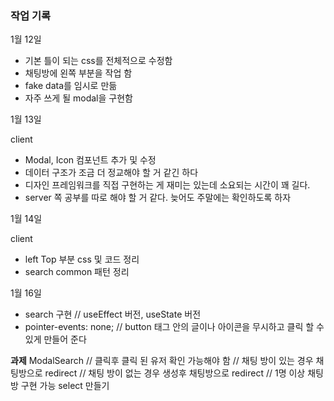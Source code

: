 ### 작업 기록

1월 12일

- 기본 틀이 되는 css를 전체적으로 수정함
- 채팅방에 왼쪽 부분을 작업 함
- fake data를 임시로 만듦
- 자주 쓰게 될 modal을 구현함

1월 13일

client

- Modal, Icon 컴포넌트 추가 및 수정
- 데이터 구조가 조금 더 정교해야 할 거 같긴 하다
- 디자인 프레임워크를 직접 구현하는 게 재미는 있는데 소요되는 시간이 꽤 길다.
- server 쪽 공부를 따로 해야 할 거 같다. 늦어도 주말에는 확인하도록 하자

1월 14일

client

- left Top 부분 css 및 코드 정리
- search common 패턴 정리

1월 16일

- search 구현 // useEffect 버전, useState 버전
- pointer-events: none; // button 태그 안의 글이나 아이콘을 무시하고 클릭 할 수 있게 만들어 준다

**과제**
ModalSearch
// 클릭후 클릭 된 유저 확인 가능해야 함
// 채팅 방이 있는 경우 채팅방으로 redirect
// 채팅 방이 없는 경우 생성후 채팅방으로 redirect
// 1명 이상 채팅방 구현 가능 select 만들기

